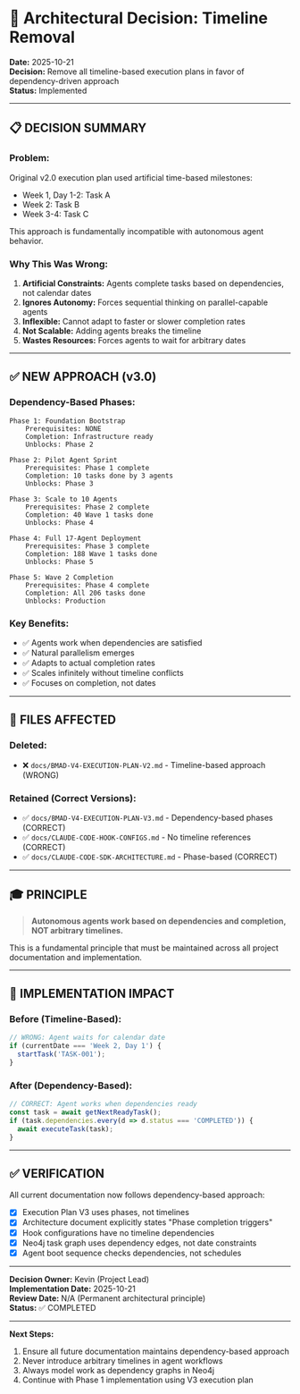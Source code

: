# 🎯 Architectural Decision: Timeline Removal

**Date:** 2025-10-21  
**Decision:** Remove all timeline-based execution plans in favor of dependency-driven approach  
**Status:** Implemented

---

## 📋 DECISION SUMMARY

### **Problem:**
Original v2.0 execution plan used artificial time-based milestones:
- Week 1, Day 1-2: Task A
- Week 2: Task B
- Week 3-4: Task C

This approach is fundamentally incompatible with autonomous agent behavior.

### **Why This Was Wrong:**
1. **Artificial Constraints:** Agents complete tasks based on dependencies, not calendar dates
2. **Ignores Autonomy:** Forces sequential thinking on parallel-capable agents
3. **Inflexible:** Cannot adapt to faster or slower completion rates
4. **Not Scalable:** Adding agents breaks the timeline
5. **Wastes Resources:** Forces agents to wait for arbitrary dates

---

## ✅ NEW APPROACH (v3.0)

### **Dependency-Based Phases:**
```
Phase 1: Foundation Bootstrap
    Prerequisites: NONE
    Completion: Infrastructure ready
    Unblocks: Phase 2

Phase 2: Pilot Agent Sprint  
    Prerequisites: Phase 1 complete
    Completion: 10 tasks done by 3 agents
    Unblocks: Phase 3

Phase 3: Scale to 10 Agents
    Prerequisites: Phase 2 complete
    Completion: 40 Wave 1 tasks done
    Unblocks: Phase 4

Phase 4: Full 17-Agent Deployment
    Prerequisites: Phase 3 complete
    Completion: 188 Wave 1 tasks done
    Unblocks: Phase 5

Phase 5: Wave 2 Completion
    Prerequisites: Phase 4 complete
    Completion: All 206 tasks done
    Unblocks: Production
```

### **Key Benefits:**
- ✅ Agents work when dependencies are satisfied
- ✅ Natural parallelism emerges
- ✅ Adapts to actual completion rates
- ✅ Scales infinitely without timeline conflicts
- ✅ Focuses on completion, not dates

---

## 📄 FILES AFFECTED

### **Deleted:**
- ❌ `docs/BMAD-V4-EXECUTION-PLAN-V2.md` - Timeline-based approach (WRONG)

### **Retained (Correct Versions):**
- ✅ `docs/BMAD-V4-EXECUTION-PLAN-V3.md` - Dependency-based phases (CORRECT)
- ✅ `docs/CLAUDE-CODE-HOOK-CONFIGS.md` - No timeline references (CORRECT)
- ✅ `docs/CLAUDE-CODE-SDK-ARCHITECTURE.md` - Phase-based (CORRECT)

---

## 🎓 PRINCIPLE

> **Autonomous agents work based on dependencies and completion,  
> NOT arbitrary timelines.**

This is a fundamental principle that must be maintained across all project documentation and implementation.

---

## 🔄 IMPLEMENTATION IMPACT

### **Before (Timeline-Based):**
```javascript
// WRONG: Agent waits for calendar date
if (currentDate === 'Week 2, Day 1') {
  startTask('TASK-001');
}
```

### **After (Dependency-Based):**
```javascript
// CORRECT: Agent works when dependencies ready
const task = await getNextReadyTask();
if (task.dependencies.every(d => d.status === 'COMPLETED')) {
  await executeTask(task);
}
```

---

## ✅ VERIFICATION

All current documentation now follows dependency-based approach:
- [x] Execution Plan V3 uses phases, not timelines
- [x] Architecture document explicitly states "Phase completion triggers"
- [x] Hook configurations have no timeline dependencies
- [x] Neo4j task graph uses dependency edges, not date constraints
- [x] Agent boot sequence checks dependencies, not schedules

---

**Decision Owner:** Kevin (Project Lead)  
**Implementation Date:** 2025-10-21  
**Review Date:** N/A (Permanent architectural principle)  
**Status:** ✅ COMPLETED

---

**Next Steps:**
1. Ensure all future documentation maintains dependency-based approach
2. Never introduce arbitrary timelines in agent workflows
3. Always model work as dependency graphs in Neo4j
4. Continue with Phase 1 implementation using V3 execution plan